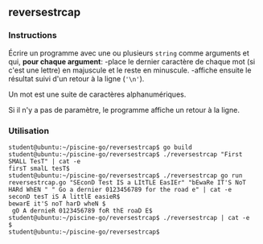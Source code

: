 ## reversestrcap

### Instructions

Écrire un programme avec une ou plusieurs `string` comme arguments et qui, **pour chaque argument**:
-place le dernier caractère de chaque mot (si c'est une lettre) en majuscule et le reste en minuscule.
-affiche ensuite le résultat suivi d'un retour à la ligne (`'\n'`).

Un mot est une suite de caractères alphanumériques.

Si il n'y a pas de paramètre, le programme affiche un retour à la ligne.

### Utilisation

```console
student@ubuntu:~/piscine-go/reversestrcap$ go build
student@ubuntu:~/piscine-go/reversestrcap$ ./reversestrcap "First SMALL TesT" | cat -e
firsT smalL tesT$
student@ubuntu:~/piscine-go/reversestrcap$ ./reversestrcap go run reversestrcap.go "SEconD Test IS a LItTLE EasIEr" "bEwaRe IT'S NoT HARd WhEN " " Go a dernier 0123456789 for the road e" | cat -e
seconD tesT iS A littlE easieR$
bewarE it'S noT harD wheN $
 gO A dernieR 0123456789 foR thE roaD E$
student@ubuntu:~/piscine-go/reversestrcap$ ./reversestrcap | cat -e
$
student@ubuntu:~/piscine-go/reversestrcap$
```
